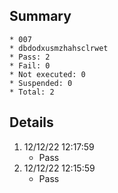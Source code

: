 ## Summary
	* 007
	* dbdodxusmzhahsclrwet
	* Pass: 2
	* Fail: 0
	* Not executed: 0
	* Suspended: 0
	* Total: 2
## Details
1. 12/12/22 12:17:59
	* Pass
2. 12/12/22 12:15:59
	* Pass
